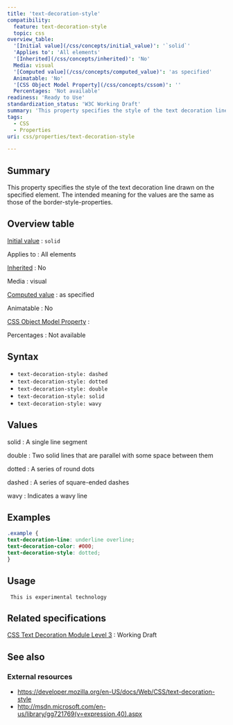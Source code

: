 ```yaml
---
title: 'text-decoration-style'
compatibility:
  feature: text-decoration-style
  topic: css
overview_table:
  '[Initial value](/css/concepts/initial_value)': '`solid`'
  'Applies to': 'All elements'
  '[Inherited](/css/concepts/inherited)': 'No'
  Media: visual
  '[Computed value](/css/concepts/computed_value)': 'as specified'
  Animatable: 'No'
  '[CSS Object Model Property](/css/concepts/cssom)': ''
  Percentages: 'Not available'
readiness: 'Ready to Use'
standardization_status: 'W3C Working Draft'
summary: 'This property specifies the style of the text decoration line drawn on the specified element. The intended meaning for the values are the same as those of the border-style-properties.'
tags:
  - CSS
  - Properties
uri: css/properties/text-decoration-style

---
```

## Summary

This property specifies the style of the text decoration line drawn on the specified element. The intended meaning for the values are the same as those of the border-style-properties.

## Overview table

[Initial value](/css/concepts/initial_value)
:   `solid`

Applies to
:   All elements

[Inherited](/css/concepts/inherited)
:   No

Media
:   visual

[Computed value](/css/concepts/computed_value)
:   as specified

Animatable
:   No

[CSS Object Model Property](/css/concepts/cssom)
:

Percentages
:   Not available

## Syntax

-   `text-decoration-style: dashed`
-   `text-decoration-style: dotted`
-   `text-decoration-style: double`
-   `text-decoration-style: solid`
-   `text-decoration-style: wavy`

## Values

solid
:   A single line segment

double
:   Two solid lines that are parallel with some space between them

dotted
:   A series of round dots

dashed
:   A series of square-ended dashes

wavy
:   Indicates a wavy line

## Examples

``` css
.example {
text-decoration-line: underline overline;
text-decoration-color: #000;
text-decoration-style: dotted;
}
```

## Usage

     This is experimental technology

## Related specifications

[CSS Text Decoration Module Level 3](http://www.w3.org/TR/css-text-decor-3/)
:   Working Draft

## See also

### External resources

-   <https://developer.mozilla.org/en-US/docs/Web/CSS/text-decoration-style>
-   <http://msdn.microsoft.com/en-us/library/gg721769(v=expression.40).aspx>

